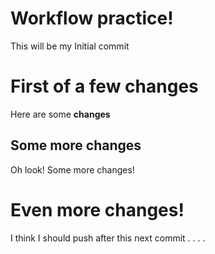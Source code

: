 # Workflow practice!

This will be my Initial commit

# First of a few changes

Here are some **changes**

## Some more changes

Oh look! Some more changes!

# Even more changes!

I think I should push after this next commit . . . .